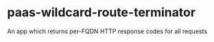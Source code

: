 # paas-wildcard-route-terminator
An app which returns per-FQDN HTTP response codes for all requests
